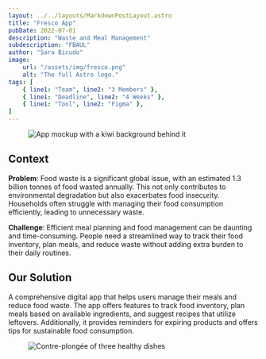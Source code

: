```yaml
---
layout: ../../layouts/MarkdownPostLayout.astro
title: "Fresco App"
pubDate: 2022-07-01
description: "Waste and Meal Management"
subdescription: "FBAUL"
author: "Sara Bicudo"
image:
    url: "/assets/img/fresco.png"
    alt: "The full Astro logo."
tags: [
    { line1: "Team", line2: "3 Members" },
    { line1: "Deadline", line2: "4 Weeks" },
    { line1: "Tool", line2: "Figma" },
]
---
```


<!-- item1 -->
<figure class="image-wrapper">
    <img src="/assets/img/fresco1.png" alt="App mockup with a kiwi background behind it">
</figure>
<!-- enditem1 -->

<!-- item2 -->
## Context

**Problem**: Food waste is a significant global issue, with an estimated 1.3 billion tonnes of food wasted annually. This not only contributes to environmental degradation but also exacerbates food insecurity. Households often struggle with managing their food consumption efficiently, leading to unnecessary waste.

**Challenge**: Efficient meal planning and food management can be daunting and time-consuming. People need a streamlined way to track their food inventory, plan meals, and reduce waste without adding extra burden to their daily routines.

<!-- enditem2 -->

<!-- item3 -->
## Our Solution

A comprehensive digital app that helps users manage their meals and reduce food waste. The app offers features to track food inventory, plan meals based on available ingredients, and suggest recipes that utilize leftovers. Additionally, it provides reminders for expiring products and offers tips for sustainable food consumption.

<!-- enditem3 -->

<!-- item4 -->
<figure class="image-wrapper">
    <img src="/assets/img/fresco2.png" alt="Contre-plongée of three healthy dishes">
</figure>
<!-- enditem4 -->